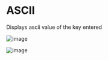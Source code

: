 # ASCII
Displays ascii value of the key entered

![image](https://github.com/rakshapadiyar/ASCII/assets/58527799/2e7bae8b-09a4-4bbe-a55c-8d9dd6f3636a)

![image](https://github.com/rakshapadiyar/ASCII/assets/58527799/c7a95dd0-8801-458b-911d-c383ebbf751e)






